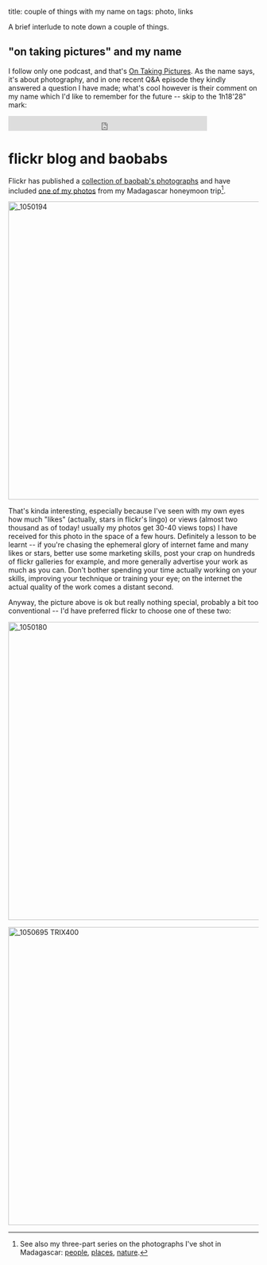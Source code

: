 title: couple of things with my name on
tags: photo, links

A brief interlude to note down a couple of things.

## "on taking pictures" and my name

I follow only one podcast, and that's [On Taking Pictures](http://5by5.tv/otp). As the name says, it's about photography, and in one recent Q&A episode they kindly answered a question I have made; what's cool however is their comment on my name which I'd like to remember for the future -- skip to the 1h18'28" mark: 

<iframe width="400" height="30" src="http://5by5.tv/audio_embed/?s=otp%2F2014%2Fotp-094.mp3" frameborder="0" scrolling="no" allowfullscreen></iframe>


# flickr blog and baobabs

Flickr has published a [collection of baobab's photographs](https://www.flickr.com/photos/flickr/galleries/72157645103036432/) and have included [one of my photos](http://flic.kr/p/dWWjYD) from my Madagascar honeymoon trip[^nota-madagascar]. 

<a href="http://www.flickr.com/photos/aadm/8497971885/" title="_1050194 by aadm, on Flickr"><img src="http://farm9.staticflickr.com/8243/8497971885_7ee2ba2c16_c.jpg" width="800" height="600" alt="_1050194"></a>

That's kinda interesting, especially because I've seen with my own eyes how much "likes" (actually, stars in flickr's lingo) or views (almost two thousand as of today! usually my photos get 30-40 views tops) I have received for this photo in the space of a few hours. Definitely a lesson to be learnt -- if you're chasing the ephemeral glory of internet fame and many likes or stars, better use some marketing skills, post your crap on hundreds of flickr galleries for example, and more generally advertise your work as much as you can. Don't bother spending your time actually working on your skills, improving your technique or training your eye; on the internet the actual quality of the work comes a distant second. 

Anyway, the picture above is ok but really nothing special, probably a bit too conventional -- I'd have preferred flickr to choose one of these two:

<a href="https://www.flickr.com/photos/aadm/8499270414" title="_1050180 by Alessandro Amato, on Flickr"><img src="https://farm9.staticflickr.com/8087/8499270414_686ebac0ae_c.jpg" width="800" height="600" alt="_1050180"></a>

<a href="https://www.flickr.com/photos/aadm/8499054624" title="_1050695 TRIX400 by Alessandro Amato, on Flickr"><img src="https://farm9.staticflickr.com/8235/8499054624_7a91ae76a6_c.jpg" width="800" height="600" alt="_1050695 TRIX400"></a>


[^nota-madagascar]: See also my three-part series on the photographs I've shot in Madagascar: [people](2013-02-23-madagascar-persone.html), [places](2013-02-27-madagascar-luoghi.html), [nature](2013-03-02-madagascar-natura.html).
